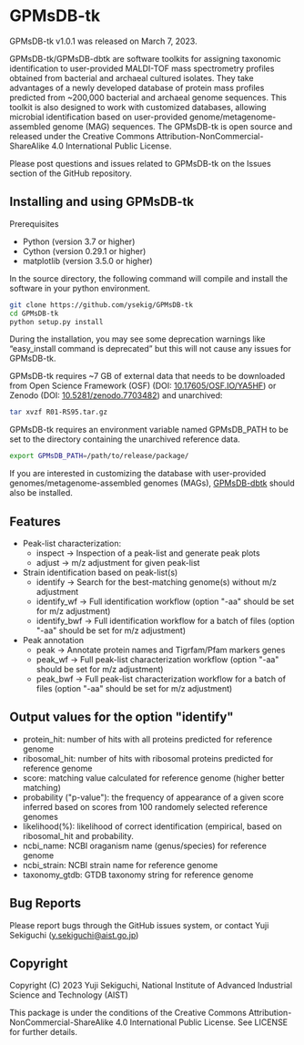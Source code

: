 # GPMsDB-tk

GPMsDB-tk v1.0.1 was released on March 7, 2023. 

GPMsDB-tk/GPMsDB-dbtk are software toolkits for assigning taxonomic identification to user-provided MALDI-TOF mass spectrometry profiles obtained from bacterial and archaeal cultured isolates. They take advantages of a newly developed database of protein mass profiles predicted from ~200,000 bacterial and archaeal genome sequences. This toolkit is also designed to work with customized databases, allowing microbial identification based on user-provided genome/metagenome-assembled genome (MAG) sequences. The GPMsDB-tk is open source and released under the Creative Commons Attribution-NonCommercial-ShareAlike 4.0 International Public License. 

Please post questions and issues related to GPMsDB-tk on the Issues section of the GitHub repository.

## Installing and using GPMsDB-tk

Prerequisites
* Python (version 3.7 or higher)
* Cython (version 0.29.1 or higher)
* matplotlib (version 3.5.0 or higher)

In the source directory, the following command will compile and install the software in your python environment.
```bash
git clone https://github.com/ysekig/GPMsDB-tk
cd GPMsDB-tk
python setup.py install
```
During the installation, you may see some deprecation warnings like “easy_install command is deprecated” but this will not cause any issues for GPMsDB-tk.

GPMsDB-tk requires ~7 GB of external data that needs to be downloaded from Open Science Framework (OSF) (DOI: [10.17605/OSF.IO/YA5HF](https://doi.org/10.17605/OSF.IO/YA5HF)) or Zenodo (DOI: [10.5281/zenodo.7703482](https://zenodo.org/record/7703483#.ZAbPNS_3Jf0)) and unarchived:

```bash
tar xvzf R01-RS95.tar.gz
```

GPMsDB-tk requires an environment variable named GPMsDB_PATH to be set to the directory containing the unarchived reference data.
```bash
export GPMsDB_PATH=/path/to/release/package/
```

If you are interested in customizing the database with user-provided genomes/metagenome-assembled genomes (MAGs), [GPMsDB-dbtk](https://github.com/ysekig/GPMsDB-dbtk) should also be installed.

## Features

* Peak-list characterization:
  * inspect       -> Inspection of a peak-list and generate peak plots
  * adjust        -> m/z adjustment for given peak-list
* Strain identification based on peak-list(s)
  * identify      -> Search for the best-matching genome(s) without m/z adjustment
  * identify_wf   -> Full identification workflow (option "-aa" should be set for m/z adjustment)
  * identify_bwf   -> Full identification workflow for a batch of files (option "-aa" should be set for m/z adjustment)
* Peak annotation
  * peak          -> Annotate protein names and Tigrfam/Pfam markers genes
  * peak_wf       -> Full peak-list characterization workflow (option "-aa" should be set for m/z adjustment)
  * peak_bwf      -> Full peak-list characterization workflow for a batch of files (option "-aa" should be set for m/z adjustment)

## Output values for the option "identify"

* protein_hit: number of hits with all proteins predicted for reference genome
* ribosomal_hit: number of hits with ribosomal proteins predicted for reference genome
* score: matching value calculated for reference genome (higher better matching)
* probability ("p-value"): the frequency of appearance of a given score inferred based on scores from 100 randomely selected reference genomes
* likelihood(%): likelihood of correct identification (empirical, based on ribosomal_hit and probability.
* ncbi_name: NCBI oraganism name (genus/species) for reference genome
* ncbi_strain: NCBI strain name for reference genome
* taxonomy_gtdb: GTDB taxonomy string for reference genome

## Bug Reports

Please report bugs through the GitHub issues system, or contact Yuji Sekiguchi (y.sekiguchi@aist.go.jp)

## Copyright

Copyright (C) 2023 Yuji Sekiguchi, National Institute of Advanced Industrial Science and Technology (AIST)

This package is under the conditions of the Creative Commons Attribution-NonCommercial-ShareAlike 4.0 International Public License. See LICENSE for further details.
